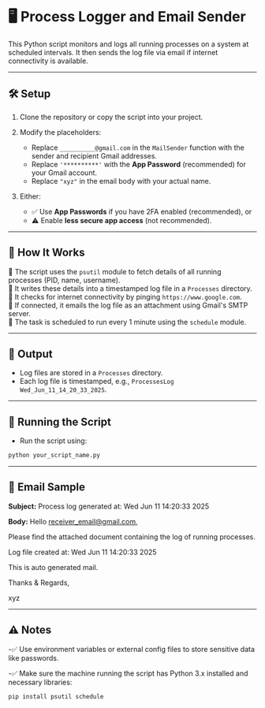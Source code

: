 # 🖥️ Process Logger and Email Sender

This Python script monitors and logs all running processes on a system at scheduled intervals. It then sends the log file via email if internet connectivity is available.

---

## 🛠️ Setup

1. Clone the repository or copy the script into your project.

2. Modify the placeholders:
   - Replace `__________@gmail.com` in the `MailSender` function with the sender and recipient Gmail addresses.
   - Replace `'**********'` with the **App Password** (recommended) for your Gmail account.
   - Replace `"xyz"` in the email body with your actual name.

3. Either:
   - ✅ Use **App Passwords** if you have 2FA enabled (recommended), or  
   - ⚠️ Enable **less secure app access** (not recommended).

---

## 🧪 How It Works

🔹 The script uses the `psutil` module to fetch details of all running processes (PID, name, username).  
🔹 It writes these details into a timestamped log file in a `Processes` directory.  
🔹 It checks for internet connectivity by pinging `https://www.google.com`.  
🔹 If connected, it emails the log file as an attachment using Gmail's SMTP server.  
🔹 The task is scheduled to run every 1 minute using the `schedule` module.

---

## 📂 Output

- Log files are stored in a `Processes` directory.  
- Each log file is timestamped, e.g., `ProcessesLog Wed_Jun_11_14_20_33_2025`.

---

## 🚀 Running the Script

- Run the script using:

```bash
python your_script_name.py
```
---

## 📧 Email Sample

**Subject:**
Process log generated at: Wed Jun 11 14:20:33 2025

**Body:**
Hello receiver_email@gmail.com,

Please find the attached document containing the log of running processes.

Log file created at: Wed Jun 11 14:20:33 2025

This is auto generated mail.

Thanks & Regards,

xyz

---

## ⚠️ Notes
-✅ Use environment variables or external config files to store sensitive data like passwords.

-✅ Make sure the machine running the script has Python 3.x installed and necessary libraries:

```bash
pip install psutil schedule
```

